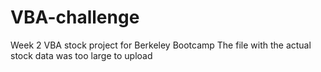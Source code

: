 # VBA-challenge
Week 2 VBA stock project for Berkeley Bootcamp
The file with the actual stock data was too large to upload

